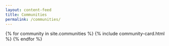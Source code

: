 ```yaml
---
layout: content-feed
title: Communities
permalink: /communities/
---
```

<section class="blog">
  <div class="container">
    <div class="post-list">
      {% for community in site.communities %}
        {% include community-card.html %}
      {% endfor %}
    </div>
  </div>
</section>
